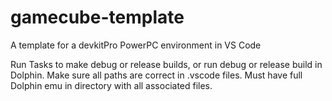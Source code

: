 # gamecube-template
A template for a devkitPro PowerPC environment in VS Code

Run Tasks to make debug or release builds, or run debug or release build in Dolphin.
Make sure all paths are correct in .vscode files. Must have full Dolphin emu in directory with all associated files.